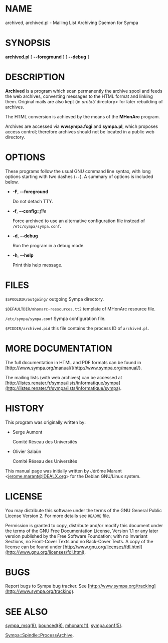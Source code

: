 # NAME

archived, archived.pl - Mailing List Archiving Daemon for Sympa

# SYNOPSIS

**archived.pl** \[ **--foreground** \] \[ **--debug** \]

# DESCRIPTION

**Archived** is a program which scan permanently the archive spool
and feeds the web archives, converting messages to the HTML format and
linking them. Original mails are also kept (in _arctxt/_ directory> for
later rebuilding of archives.

The HTML conversion is achieved by the means of the **MHonArc** program.

Archives are accessed via **wwsympa.fcgi** and **sympa.pl**,
which proposes access control;
therefore archives should not be located in a public web directory.

# OPTIONS

These programs follow the usual GNU command line syntax,
with long options starting with two dashes (`--`).  A summary of
options is included below.

- **-F**, **--foreground**

    Do not detach TTY.

- **-f**, **--config=**_file_

    Force archived to use an alternative configuration file instead
    of `/etc/sympa/sympa.conf`.

- **-d**, **--debug**

    Run the program in a debug mode.

- **-h**, **--help**

    Print this help message.

# FILES

`$SPOOLDIR/outgoing/` outgoing Sympa directory.

`$DEFAULTDIR/mhonarc-ressources.tt2` template of MHonArc resource file.

`/etc/sympa/sympa.conf` Sympa configuration file.

`$PIDDIR/archived.pid` this file contains the process ID
of `archived.pl`.

# MORE DOCUMENTATION

The full documentation in HTML and PDF formats can be found in
[http://www.sympa.org/manual/](http://www.sympa.org/manual/).

The mailing lists (with web archives) can be accessed at
[http://listes.renater.fr/sympa/lists/informatique/sympa](http://listes.renater.fr/sympa/lists/informatique/sympa).

# HISTORY

This program was originally written by:

- Serge Aumont

    Comité Réseau des Universités

- Olivier Salaün

    Comité Réseau des Universités

This manual page was initially written by
Jérôme Marant &lt;jerome.marant@IDEALX.org>
for the Debian GNU/Linux system.

# LICENSE

You may distribute this software under the terms of the GNU General
Public License Version 2.  For more details see `README` file.

Permission is granted to copy, distribute and/or modify this document
under the terms of the GNU Free Documentation License, Version 1.1 or
any later version published by the Free Software Foundation; with no
Invariant Sections, no Front-Cover Texts and no Back-Cover Texts.  A
copy of the license can be found under
[http://www.gnu.org/licenses/fdl.html](http://www.gnu.org/licenses/fdl.html).

# BUGS

Report bugs to Sympa bug tracker.
See [http://www.sympa.org/tracking](http://www.sympa.org/tracking).

# SEE ALSO

[sympa\_msg(8)](./sympa_msg.8.md), [bounced(8)](./bounced.8.md), [mhonarc(1)](./mhonarc.1.md), [sympa.conf(5)](./sympa.conf.5.md).

[Sympa::Spindle::ProcessArchive](./Sympa-Spindle-ProcessArchive.3.md).
